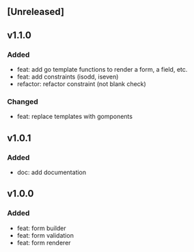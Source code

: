 ## [Unreleased]

## v1.1.0

### Added

- feat: add go template functions to render a form, a field, etc.
- feat: add constraints (isodd, iseven)
- refactor: refactor constraint (not blank check)

### Changed

- feat: replace templates with gomponents

## v1.0.1

### Added

- doc: add documentation

## v1.0.0

### Added

- feat: form builder
- feat: form validation
- feat: form renderer
